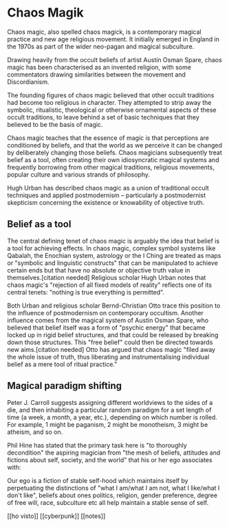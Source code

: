 # Chaos Magik

Chaos magic, also spelled chaos magick, is a contemporary magical practice and new age religious movement. It initially emerged in England in the 1970s as part of the wider neo-pagan and magical subculture.

Drawing heavily from the occult beliefs of artist Austin Osman Spare, chaos magic has been characterised as an invented religion, with some commentators drawing similarities between the movement and Discordianism.

The founding figures of chaos magic believed that other occult traditions had become too religious in character. They attempted to strip away the symbolic, ritualistic, theological or otherwise ornamental aspects of these occult traditions, to leave behind a set of basic techniques that they believed to be the basis of magic.

Chaos magic teaches that the essence of magic is that perceptions are conditioned by beliefs, and that the world as we perceive it can be changed by deliberately changing those beliefs. Chaos magicians subsequently treat belief as a tool, often creating their own idiosyncratic magical systems and frequently borrowing from other magical traditions, religious movements, popular culture and various strands of philosophy.

Hugh Urban has described chaos magic as a union of traditional occult techniques and applied postmodernism – particularly a postmodernist skepticism concerning the existence or knowability of objective truth.

## Belief as a tool
The central defining tenet of chaos magic is arguably the idea that belief is a tool for achieving effects. In chaos magic, complex symbol systems like Qabalah, the Enochian system, astrology or the I Ching are treated as maps or "symbolic and linguistic constructs" that can be manipulated to achieve certain ends but that have no absolute or objective truth value in themselves.[citation needed] Religious scholar Hugh Urban notes that chaos magic's "rejection of all fixed models of reality" reflects one of its central tenets: "nothing is true everything is permitted".

Both Urban and religious scholar Bernd-Christian Otto trace this position to the influence of postmodernism on contemporary occultism. Another influence comes from the magical system of Austin Osman Spare, who believed that belief itself was a form of "psychic energy" that became locked up in rigid belief structures, and that could be released by breaking down those structures. This "free belief" could then be directed towards new aims.[citation needed] Otto has argued that chaos magic "filed away the whole issue of truth, thus liberating and instrumentalising individual belief as a mere tool of ritual practice."

## Magical paradigm shifting
Peter J. Carroll suggests assigning different worldviews to the sides of a die, and then inhabiting a particular random paradigm for a set length of time (a week, a month, a year, etc.), depending on which number is rolled. For example, 1 might be paganism, 2 might be monotheism, 3 might be atheism, and so on.

Phil Hine has stated that the primary task here is "to thoroughly decondition" the aspiring magician from "the mesh of beliefs, attitudes and fictions about self, society, and the world" that his or her ego associates with:

Our ego is a fiction of stable self-hood which maintains itself by perpetuating the distinctions of "what I am/what I am not, what I like/what I don't like", beliefs about ones politics, religion, gender preference, degree of free will, race, subculture etc all help maintain a stable sense of self.

[[ho visto]]
[[cyberpunk]]
[[notes]]